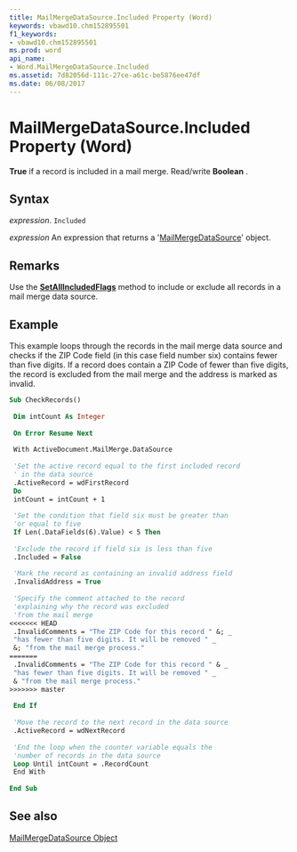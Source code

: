 ```yaml
---
title: MailMergeDataSource.Included Property (Word)
keywords: vbawd10.chm152895501
f1_keywords:
- vbawd10.chm152895501
ms.prod: word
api_name:
- Word.MailMergeDataSource.Included
ms.assetid: 7d82056d-111c-27ce-a61c-be5876ee47df
ms.date: 06/08/2017
---
```



# MailMergeDataSource.Included Property (Word)

 **True** if a record is included in a mail merge. Read/write **Boolean** .


## Syntax

 _expression_. `Included`

 _expression_ An expression that returns a '[MailMergeDataSource](Word.MailMergeDataSource.md)' object.


## Remarks

Use the  **[SetAllIncludedFlags](Word.MailMergeDataSource.SetAllIncludedFlags.md)** method to include or exclude all records in a mail merge data source.


## Example

This example loops through the records in the mail merge data source and checks if the ZIP Code field (in this case field number six) contains fewer than five digits. If a record does contain a ZIP Code of fewer than five digits, the record is excluded from the mail merge and the address is marked as invalid.


```vb
Sub CheckRecords() 
 
 Dim intCount As Integer 
 
 On Error Resume Next 
 
 With ActiveDocument.MailMerge.DataSource 
 
 'Set the active record equal to the first included record 
 ' in the data source 
 .ActiveRecord = wdFirstRecord 
 Do 
 intCount = intCount + 1 
 
 'Set the condition that field six must be greater than 
 'or equal to five 
 If Len(.DataFields(6).Value) < 5 Then 
 
 'Exclude the record if field six is less than five 
 .Included = False 
 
 'Mark the record as containing an invalid address field 
 .InvalidAddress = True 
 
 'Specify the comment attached to the record 
 'explaining why the record was excluded 
 'from the mail merge 
<<<<<<< HEAD
 .InvalidComments = "The ZIP Code for this record " &; _ 
 "has fewer than five digits. It will be removed " _ 
 &; "from the mail merge process." 
=======
 .InvalidComments = "The ZIP Code for this record " & _ 
 "has fewer than five digits. It will be removed " _ 
 & "from the mail merge process." 
>>>>>>> master
 
 End If 
 
 'Move the record to the next record in the data source 
 .ActiveRecord = wdNextRecord 
 
 'End the loop when the counter variable equals the 
 'number of records in the data source 
 Loop Until intCount = .RecordCount 
 End With 
 
End Sub
```


## See also


[MailMergeDataSource Object](Word.MailMergeDataSource.md)

